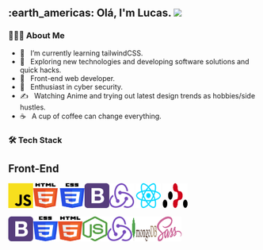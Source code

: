 <h2> :earth_americas: Olá, I'm Lucas. <img src="https://github.com/souvikguria98/souvikguria98/blob/master/Hi.gif" width="25"></h2>

<h3> 👨🏻‍💻 About Me </h3>

- 🔭 &nbsp; I’m currently learning tailwindCSS.
- 🤔 &nbsp; Exploring new technologies and developing software solutions and quick hacks.
- 💼 &nbsp; Front-end web developer.
- 🌱 &nbsp; Enthusiast in cyber security.
- ✍️ &nbsp; Watching Anime and trying out latest design trends as hobbies/side hustles.
- ☕ &nbsp; A cup of coffee can change everything. 

<h3>🛠 Tech Stack</h3>
<h2>Front-End</h2>
<img src="https://raw.githubusercontent.com/patil-prajwal/Tech-Stack-Icons/661b1305f52d49de94f6640f8bbeec93dba9dc8a/Icons/javascript.svg" width="50" height="50" /><img src="https://raw.githubusercontent.com/patil-prajwal/Tech-Stack-Icons/661b1305f52d49de94f6640f8bbeec93dba9dc8a/Icons/html-5.svg" width="50" height="50" />                          <img src="https://raw.githubusercontent.com/patil-prajwal/Tech-Stack-Icons/661b1305f52d49de94f6640f8bbeec93dba9dc8a/Icons/css-3.svg" width="50" height="50" /><img src="https://raw.githubusercontent.com/patil-prajwal/Tech-Stack-Icons/661b1305f52d49de94f6640f8bbeec93dba9dc8a/Icons/bootstrap.svg" width="50" height="50" /><img src="https://raw.githubusercontent.com/patil-prajwal/Tech-Stack-Icons/661b1305f52d49de94f6640f8bbeec93dba9dc8a/Icons/redux.svg" width="50" height="50" /> 

<img src="https://raw.githubusercontent.com/patil-prajwal/Tech-Stack-Icons/661b1305f52d49de94f6640f8bbeec93dba9dc8a/Icons/react.svg" width="50" height="50" />
<img src="https://raw.githubusercontent.com/patil-prajwal/Tech-Stack-Icons/661b1305f52d49de94f6640f8bbeec93dba9dc8a/Icons/react-router.svg" width="50" height="50" />

<img src="/bootstrap.svg" width="50" height="50" /><img src="/css-3.svg" width="50" height="50" /><img src="/html-5.svg" width="50" height="50" /><img src="/nodejs-icon.svg" width="50" height="50" /><img src="/redux.svg" width="50" height="50" /><img src="/mongodb.svg" width="50" height="50" /><img src="/sass.svg" width="50" height="50" /> 


